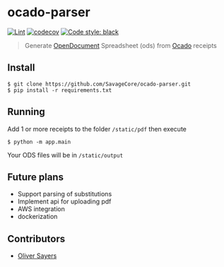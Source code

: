 # ocado-parser

[![Lint](https://github.com/SavageCore/ocado-parser/actions/workflows/black.yml/badge.svg)](https://github.com/SavageCore/ocado-parser/actions/workflows/black.yml) [![codecov](https://codecov.io/gh/SavageCore/ocado-parser/branch/main/graph/badge.svg?token=2WZIJ3LGYH)](https://codecov.io/gh/SavageCore/ocado-parser) [![Code style: black](https://img.shields.io/badge/code%20style-black-000000.svg)](https://github.com/psf/black)

> Generate [OpenDocument](https://www.libreoffice.org/discover/what-is-opendocument/) Spreadsheet (ods) from [Ocado](https://www.ocado.com/) receipts


## Install

```
$ git clone https://github.com/SavageCore/ocado-parser.git
$ pip install -r requirements.txt
```

## Running

Add 1 or more receipts to the folder `/static/pdf` then execute

```
$ python -m app.main
```

Your ODS files will be in `/static/output`

## Future plans

* Support parsing of substitutions
* Implement api for uploading pdf
* AWS integration
* dockerization

## Contributors 

* [Oliver Sayers](https://github.com/SavageCore)
